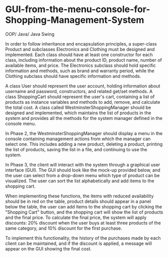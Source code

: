 # GUI-from-the-menu-console-for-Shopping-Management-System
OOP/ Java/ Java Swing

In order to follow inheritance and encapsulation principles, a super-class Product and subclasses Electronics and Clothing must be designed and implemented. Each class should have at least one constructor for each class, including information about the product ID, product name, number of available items, and price. The Electronics subclass should hold specific information and methods, such as brand and warranty period, while the Clothing subclass should have specific information and methods.

A class User should represent the user account, holding information about username and password, constructors, and related get/set methods. A class ShoppingCart should represent the user's cart, containing a list of products as instance variables and methods to add, remove, and calculate the total cost. A class called WestminsterShoppingManager should be designed and implemented, which maintains the list of products in the system and provides all the methods for the system manager defined in the console menu.

In Phase 2, the WestminsterShoppingManager should display a menu in the console containing management actions from which the manager can select one. This includes adding a new product, deleting a product, printing the list of products, saving the list in a file, and continuing to use the system.

In Phase 3, the client will interact with the system through a graphical user interface (GUI). The GUI should look like the mock-up provided below, and the user can select from a drop-down menu which type of product can be visualized. The user can sort the list alphabetically and add items to the shopping cart.

When implementing these functions, the items with reduced availability should be in red on the table, product details should appear in a panel below the table, the user can add items to the shopping cart by clicking the "Shopping Cart" button, and the shopping cart will show the list of products and the final price. To calculate the final price, the system will apply discounts: 20% discount when the user buys at least three products of the same category, and 10% discount for the first purchase.

To implement this functionality, the history of the purchases made by each client can be maintained, and if the discount is applied, a message will appear on the GUI showing the final cost.
